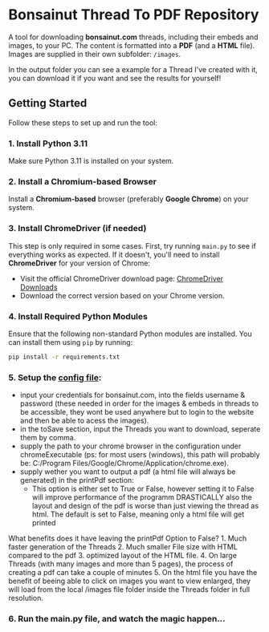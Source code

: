 # Bonsainut Thread To PDF Repository

A tool for downloading **bonsainut.com** threads, including their embeds and images, to your PC. The content is formatted into a **PDF** (and a **HTML** file). Images are supplied in their own subfolder: `/images`.

In the output folder you can see a example for a Thread I've created with it, you can download it if you want and see the results for yourself!

## Getting Started

Follow these steps to set up and run the tool:

### 1. Install Python 3.11
Make sure Python 3.11 is installed on your system.

### 2. Install a Chromium-based Browser
Install a **Chromium-based** browser (preferably **Google Chrome**) on your system.

### 3. Install ChromeDriver (if needed)
This step is only required in some cases. First, try running `main.py` to see if everything works as expected. If it doesn't, you'll need to install **ChromeDriver** for your version of Chrome:

- Visit the official ChromeDriver download page: [ChromeDriver Downloads](https://developer.chrome.com/docs/chromedriver/downloads?hl=en)
- Download the correct version based on your Chrome version.

### 4. Install Required Python Modules
Ensure that the following non-standard Python modules are installed. You can install them using `pip` by running:

```bash
pip install -r requirements.txt
```

### 5. Setup the [config file](config.json):
   -   input your credentials for bonsainut.com, into the fields username & password (these needed in order for the images & embeds in threads to be accessible, they wont be used anywhere but to login to the website and then be able to acess the images).
   -   in the toSave section, input the Threads you want to download, seperate them by comma.
   -   supply the path to your chrome browser in the configuration under chromeExecutable (ps: for most users (windows), this path will probably be: C:/Program Files/Google/Chrome/Application/chrome.exe).
   -   supply wether you want to output a pdf (a html file will always be generated) in the printPdf section:
         -   This option is either set to True or False, however setting it to False will improve performance of the programm DRASTICALLY also the layout and design of the pdf is worse than just viewing the thread as html. The default is set to False, meaning only a html file will get printed

What benefits does it have leaving the printPdf Option to False?
                1. Much faster generation of the Threads
                2. Much smaller File size with HTML compared to the pdf
                3. optimized layout of the HTML file.
                4. On large Threads (with many images and more than 5 pages), the process of creating a pdf can take a couple of minutes
                5. On the html file you have the benefit of beeing able to click on images you want to view enlarged, they will load from the local /images file folder inside the Threads folder in full resolution.

### 6. Run the main.py file, and watch the magic happen...
